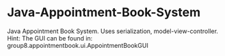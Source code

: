 Java-Appointment-Book-System
============================

Java Appointment Book System. Uses serialization, model-view-controller. Hint: The GUI can be found in: group8.appointmentbook.ui.AppointmentBookGUI
